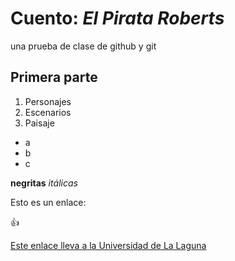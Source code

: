 # Cuento: *El Pirata Roberts*
una prueba de clase de github y git

## Primera parte

1. Personajes
2. Escenarios
3. Paisaje

* a
* b
* c

**negritas** *itálicas*

Esto es un enlace:

:+1:

[Este enlace lleva a la Universidad de La Laguna](https://www.ull.es)
